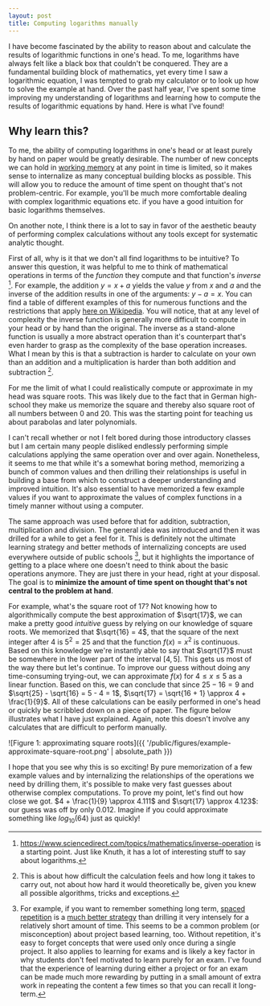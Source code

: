 ```yaml
---
layout: post
title: Computing logarithms manually
---
```


I have become fascinated by the ability to reason about and calculate the results of logarithmic functions in one's head. To me, logarithms have always felt like a black box that couldn't be conquered. They are a fundamental building block of mathematics, yet every time I saw a logarithmic equation, I was tempted to grab my calculator or to look up how to solve the example at hand. Over the past half year, I've spent some time improving my understanding of logarithms and learning how to compute the results of logarithmic equations by hand. Here is what I've found!

## Why learn this?

To me, the ability of computing logarithms in one's head or at least purely by hand on paper would be greatly desirable. The number of new concepts we can hold in [working memory](https://en.wikipedia.org/wiki/The_Magical_Number_Seven,_Plus_or_Minus_Two) at any point in time is limited, so it makes sense to internalize as many conceptual building blocks as possible. This will allow you to reduce the amount of time spent on thought that's not problem-centric. For example, you'll be much more comfortable dealing with complex logarithmic equations etc. if you have a good intuition for basic logarithms themselves.

On another note, I think there is a lot to say in favor of the aesthetic beauty of performing complex calculations without any tools except for systematic analytic thought.

First of all, why is it that we don't all find logarithms to be intuitive? To answer this question, it was helpful to me to think of mathematical operations in terms of the *function* they compute and that function's *inverse* [^3]. For example, the addition $y = x + a$ yields the value $y$ from $x$ and $a$ and the inverse of the addition results in one of the arguments: $y - a = x$. You can find a table of different examples of this for numerous functions and the restrictions that apply [here on Wikipedia](https://en.wikipedia.org/wiki/Inverse_function#Standard_inverse_functions). You will notice, that at any level of complexity the inverse function is generally more difficult to compute in your head or by hand than the original. The inverse as a stand-alone function is usually a more abstract operation than it's counterpart that's even harder to grasp as the complexity of the base operation increases. What I mean by this is that a subtraction is harder to calculate on your own than an addition and a multiplication is harder than both addition and subtraction [^1].

For me the limit of what I could realistically compute or approximate in my head was square roots. This was likely due to the fact that in German high-school they make us memorize the square and thereby also square root of all numbers between 0 and 20. This was the starting point for teaching us about parabolas and later polynomials.

I can't recall whether or not I felt bored during those introductory classes but I am certain many people disliked endlessly performing simple calculations applying the same operation over and over again. Nonetheless, it seems to me that while it's a somewhat boring method, memorizing a bunch of common values and then drilling their relationships is useful in building a base from which to construct a deeper understanding and improved intuition. It's also essential to have memorized a few example values if you want to approximate the values of complex functions in a timely manner without using a computer.

The same approach was used before that for addition, subtraction, multiplication and division. The general idea was introduced and then it was  drilled for a while to get a feel for it. This is definitely not the ultimate learning strategy and better methods of internalizing concepts are used everywhere outside of public schools [^2], but it highlights the importance of getting to a place where one doesn't need to think about the basic operations anymore. They are just there in your head, right at your disposal. The goal is to **minimize the amount of time spent on thought that's not central to the problem at hand**.

For example, what's the square root of $17$? Not knowing how to algorithmically compute the best approximation of $\sqrt{17}$, we can make a pretty good *intuitive* guess by relying on our knowledge of square roots. We memorized that $\sqrt{16} = 4$, that the square of the next integer after $4$ is $5^2 = 25$ and that the function $f(x) = x^2$ is continuous. Based on this knowledge we're instantly able to say that $\sqrt{17}$ must be somewhere in the lower part of the interval $[4, 5]$. This gets us most of the way there but let's continue. To improve our guess without doing any time-consuming trying-out, we can approximate $f(x)$ for $4 \leq x \leq 5$ as a linear function. Based on this, we can conclude that since $25 - 16 = 9$ and $\sqrt{25} - \sqrt{16} = 5 - 4 = 1$, $\sqrt{17} = \sqrt{16 + 1} \approx 4 + \frac{1}{9}$. All of these calculations can be easily performed in one's head or quickly be scribbled down on a piece of paper. The figure below illustrates what I have just explained. Again, note this doesn't involve any calculates that are difficult to perform manually.

![Figure 1: approximating square roots]({{ '/public/figures/example-approximate-square-root.png' | absolute_path }})

I hope that you see why this is so exciting! By pure memorization of a few example values and by internalizing the relationships of the operations we need by drilling them, it's possible to make very fast guesses about otherwise complex computations. To prove my point, let's find out how close we got. $4 + \frac{1}{9} \approx 4.111$ and $\sqrt{17} \approx 4.123$: our guess was off by only $0.012$. Imagine if you could approximate something like $log_{10}(64)$ just as quickly!


[^1]: This is about how difficult the calculation feels and how long it takes to carry out, not about how hard it would theoretically be, given you knew all possible algorithms, tricks and exceptions.

[^2]: For example, if you want to remember something long term, [spaced repetition](https://ncase.me/remember/) is a [much better strategy](https://gwern.net/spaced-repetition) than drilling it very intensely for a relatively short amount of time. This seems to be a common problem (or misconception) about project based learning, too. Without repetition, it's easy to forget concepts that were used only once during a single project. It also applies to learning for exams and is likely a key factor in why students don't feel motivated to  learn purely for an exam. I've found that the experience of learning during either a project or for an exam can be made much more rewarding by putting in a small amount of extra work in repeating the content a few times so that you can recall it long-term.

[^3]: https://www.sciencedirect.com/topics/mathematics/inverse-operation is a starting point. Just like Knuth, it has a lot of interesting stuff to say about logarithms.

